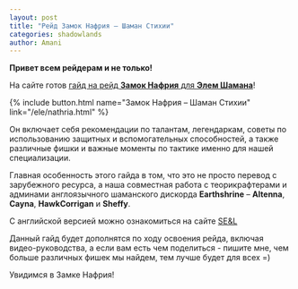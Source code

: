 ```yaml
---    
layout: post    
title: "Рейд Замок Нафрия – Шаман Стихии"    
categories: shadowlands  
author: Amani
---    
```


**Привет всем рейдерам и не только!**

На сайте готов [гайд на рейд **Замок Нафрия** для **Элем Шамана**](https://stormkeeper.ru/ele/nathria.html)!

{% include button.html name="Замок Нафрия – Шаман Стихии" link="/ele/nathria.html" %}  

<p></p>

Он включает себя рекомендации по талантам, легендаркам, советы по использованию защитных и вспомогательных способностей, а также различные фишки и важные моменты по тактике именно для нашей специализации.

Главная особенность этого гайда в том, что это не просто перевод с зарубежного ресурса, а наша совместная работа с теорикрафтерами и админами англоязычного шаманского дискорда **Earthshrine** – **Altenna**, **Cayna**, **HawkCorrigan** и **Sheffy**.

<!--more-->

С английской версией можно ознакомиться на сайте [SE&L](https://stormearthandlava.com/guide/raids/nathria.html)

Данный гайд будет дополнятся по ходу освоения рейда, включая видео-руководства, а если вам есть чем поделиться - пишите мне, чем больше различных фишек мы найдем, тем лучше будет для всех =)

Увидимся в Замке Нафрия!
